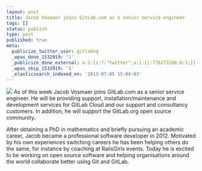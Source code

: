 ```yaml
---
layout: post
title: Jacob Vosmaer joins GitLab.com as a senior service engineer
tags: []
status: publish
type: post
published: true
meta:
  publicize_twitter_user: gitlabhq
  _wpas_done_1532919: '1'
  _publicize_done_external: a:1:{s:7:"twitter";a:1:{i:776273100;b:1;}}
  _wpas_skip_1532919: '1'
  _elasticsearch_indexed_on: '2013-07-05 15:04:03'
---
```

![](/images/team/picture_jacob.png) As of this week Jacob Vosmaer joins GitLab.com as a senior service engineer. He will be providing support, installation/maintenance and development services for GitLab Cloud and our support and consultancy customers. In addition, he will support the GitLab.org open source community.

After obtaining a PhD in mathematics and briefly pursuing an academic career, Jacob became a professional software developer in 2012. Motivated by his own experiences switching careers he has been helping others do the same, for instance by coaching at RailsGirls events. Today he is excited to be working on open source software and helping organisations around the world collaborate better using Git and GitLab.
